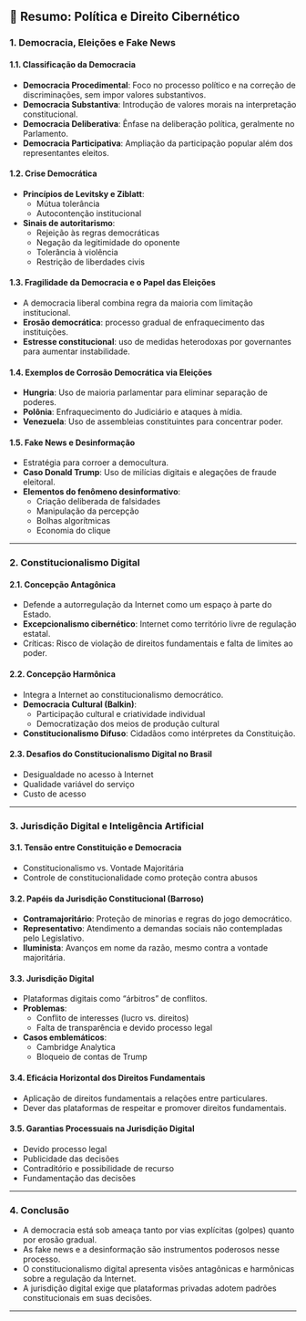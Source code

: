 
## 📘 Resumo: Política e Direito Cibernético

### 1. Democracia, Eleições e Fake News

#### 1.1. Classificação da Democracia
- **Democracia Procedimental**: Foco no processo político e na correção de discriminações, sem impor valores substantivos.
- **Democracia Substantiva**: Introdução de valores morais na interpretação constitucional.
- **Democracia Deliberativa**: Ênfase na deliberação política, geralmente no Parlamento.
- **Democracia Participativa**: Ampliação da participação popular além dos representantes eleitos.

#### 1.2. Crise Democrática
- **Princípios de Levitsky e Ziblatt**:
  - Mútua tolerância
  - Autocontenção institucional
- **Sinais de autoritarismo**:
  - Rejeição às regras democráticas
  - Negação da legitimidade do oponente
  - Tolerância à violência
  - Restrição de liberdades civis

#### 1.3. Fragilidade da Democracia e o Papel das Eleições
- A democracia liberal combina regra da maioria com limitação institucional.
- **Erosão democrática**: processo gradual de enfraquecimento das instituições.
- **Estresse constitucional**: uso de medidas heterodoxas por governantes para aumentar instabilidade.

#### 1.4. Exemplos de Corrosão Democrática via Eleições
- **Hungria**: Uso de maioria parlamentar para eliminar separação de poderes.
- **Polônia**: Enfraquecimento do Judiciário e ataques à mídia.
- **Venezuela**: Uso de assembleias constituintes para concentrar poder.

#### 1.5. Fake News e Desinformação
- Estratégia para corroer a democultura.
- **Caso Donald Trump**: Uso de milícias digitais e alegações de fraude eleitoral.
- **Elementos do fenômeno desinformativo**:
  - Criação deliberada de falsidades
  - Manipulação da percepção
  - Bolhas algorítmicas
  - Economia do clique

---

### 2. Constitucionalismo Digital

#### 2.1. Concepção Antagônica
- Defende a autorregulação da Internet como um espaço à parte do Estado.
- **Excepcionalismo cibernético**: Internet como território livre de regulação estatal.
- Críticas: Risco de violação de direitos fundamentais e falta de limites ao poder.

#### 2.2. Concepção Harmônica
- Integra a Internet ao constitucionalismo democrático.
- **Democracia Cultural (Balkin)**:
  - Participação cultural e criatividade individual
  - Democratização dos meios de produção cultural
- **Constitucionalismo Difuso**: Cidadãos como intérpretes da Constituição.

#### 2.3. Desafios do Constitucionalismo Digital no Brasil
- Desigualdade no acesso à Internet
- Qualidade variável do serviço
- Custo de acesso

---

### 3. Jurisdição Digital e Inteligência Artificial

#### 3.1. Tensão entre Constituição e Democracia
- Constitucionalismo vs. Vontade Majoritária
- Controle de constitucionalidade como proteção contra abusos

#### 3.2. Papéis da Jurisdição Constitucional (Barroso)
- **Contramajoritário**: Proteção de minorias e regras do jogo democrático.
- **Representativo**: Atendimento a demandas sociais não contempladas pelo Legislativo.
- **Iluminista**: Avanços em nome da razão, mesmo contra a vontade majoritária.

#### 3.3. Jurisdição Digital
- Plataformas digitais como “árbitros” de conflitos.
- **Problemas**:
  - Conflito de interesses (lucro vs. direitos)
  - Falta de transparência e devido processo legal
- **Casos emblemáticos**:
  - Cambridge Analytica
  - Bloqueio de contas de Trump

#### 3.4. Eficácia Horizontal dos Direitos Fundamentais
- Aplicação de direitos fundamentais a relações entre particulares.
- Dever das plataformas de respeitar e promover direitos fundamentais.

#### 3.5. Garantias Processuais na Jurisdição Digital
- Devido processo legal
- Publicidade das decisões
- Contraditório e possibilidade de recurso
- Fundamentação das decisões

---

### 4. Conclusão

- A democracia está sob ameaça tanto por vias explícitas (golpes) quanto por erosão gradual.
- As fake news e a desinformação são instrumentos poderosos nesse processo.
- O constitucionalismo digital apresenta visões antagônicas e harmônicas sobre a regulação da Internet.
- A jurisdição digital exige que plataformas privadas adotem padrões constitucionais em suas decisões.

---
